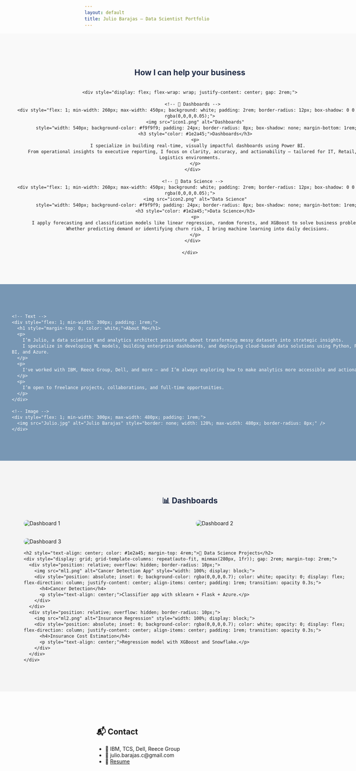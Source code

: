 ```yaml
---
layout: default
title: Julio Barajas – Data Scientist Portfolio
---
```


<!-- 💡 Core Skills Section – Full Width with Icon Padding to Hide Image Frame -->
<section style="width: 100vw; margin-left: calc(-50vw + 50%); background-color: #f9f9f9; padding: 4rem 2rem;">
  <div style="max-width: 1200px; margin: auto; text-align: center;">
    <h2 style="color: #1e2a45; margin-bottom: 2rem;">How I can help your business</h2>

    <div style="display: flex; flex-wrap: wrap; justify-content: center; gap: 2rem;">

      <!-- 🔷 Dashboards -->
      <div style="flex: 1; min-width: 260px; max-width: 450px; background: white; padding: 2rem; border-radius: 12px; box-shadow: 0 0 10px rgba(0,0,0,0.05);">
        <img src="icon1.png" alt="Dashboards"
             style="width: 540px; background-color: #f9f9f9; padding: 24px; border-radius: 8px; box-shadow: none; margin-bottom: 1rem;" />
        <h3 style="color: #1e2a45;">Dashboards</h3>
        <p>
          I specialize in building real-time, visually impactful dashboards using Power BI.
          From operational insights to executive reporting, I focus on clarity, accuracy, and actionability — tailored for IT, Retail, and Logistics environments.
        </p>
      </div>

      <!-- 🔷 Data Science -->
      <div style="flex: 1; min-width: 260px; max-width: 450px; background: white; padding: 2rem; border-radius: 12px; box-shadow: 0 0 10px rgba(0,0,0,0.05);">
        <img src="icon2.png" alt="Data Science"
             style="width: 540px; background-color: #f9f9f9; padding: 24px; border-radius: 8px; box-shadow: none; margin-bottom: 1rem;" />
        <h3 style="color: #1e2a45;">Data Science</h3>
        <p>
          I apply forecasting and classification models like linear regression, random forests, and XGBoost to solve business problems.
          Whether predicting demand or identifying churn risk, I bring machine learning into daily decisions.
        </p>
      </div>

    </div>
  </div>
</section>

<!-- 🧑‍💼 About Me Section – Second with Custom Blue (#7897b4) -->
<section style="width: 100vw; margin-left: calc(-50vw + 50%); background-color: #7897b4; color: white; padding: 4rem 2rem;">
  <div style="max-width: 1200px; margin: auto; display: flex; flex-wrap: wrap; align-items: center; justify-content: space-between;">

    <!-- Text -->
    <div style="flex: 1; min-width: 300px; padding: 1rem;">
      <h1 style="margin-top: 0; color: white;">About Me</h1>
      <p>
        I’m Julio, a data scientist and analytics architect passionate about transforming messy datasets into strategic insights.
        I specialize in developing ML models, building enterprise dashboards, and deploying cloud-based data solutions using Python, Power BI, and Azure.
      </p>
      <p>
        I've worked with IBM, Reece Group, Dell, and more — and I’m always exploring how to make analytics more accessible and actionable.
      </p>
      <p>
        I’m open to freelance projects, collaborations, and full-time opportunities.
      </p>
    </div>

    <!-- Image -->
    <div style="flex: 1; min-width: 300px; max-width: 480px; padding: 1rem;">
      <img src="Julio.jpg" alt="Julio Barajas" style="border: none; width: 120%; max-width: 480px; border-radius: 8px;" />
    </div>

  </div>
</section>

<!-- 🖼️ Interactive Projects Grid -->
<section style="width: 100vw; margin-left: calc(-50vw + 50%); padding: 4rem 2rem; background-color: #f4f4f4;">
  <div style="max-width: 100%; margin: auto; padding: 0 2rem;">
    <h2 style="text-align: center; color: #1e2a45;">📊 Dashboards</h2>
    <div style="display: grid; grid-template-columns: repeat(auto-fit, minmax(280px, 1fr)); gap: 2rem; margin-top: 2rem;">
      <div style="position: relative; overflow: hidden; border-radius: 10px;">
        <img src="dash1.png" alt="Dashboard 1" style="width: 100%; display: block;">
        <div style="position: absolute; inset: 0; background-color: rgba(0,0,0,0.7); color: white; opacity: 0; display: flex; flex-direction: column; justify-content: center; align-items: center; padding: 1rem; transition: opacity 0.3s;">
          <h4>Sales Executive Report</h4>
          <p style="text-align: center;">Automated Power BI dashboard for monthly insights.</p>
        </div>
      </div>
      <div style="position: relative; overflow: hidden; border-radius: 10px;">
        <img src="dash2.png" alt="Dashboard 2" style="width: 100%; display: block;">
        <div style="position: absolute; inset: 0; background-color: rgba(0,0,0,0.7); color: white; opacity: 0; display: flex; flex-direction: column; justify-content: center; align-items: center; padding: 1rem; transition: opacity 0.3s;">
          <h4>Retail KPIs</h4>
          <p style="text-align: center;">Real-time operational KPIs across branches.</p>
        </div>
      </div>
      <div style="position: relative; overflow: hidden; border-radius: 10px;">
        <img src="dash3.png" alt="Dashboard 3" style="width: 100%; display: block;">
        <div style="position: absolute; inset: 0; background-color: rgba(0,0,0,0.7); color: white; opacity: 0; display: flex; flex-direction: column; justify-content: center; align-items: center; padding: 1rem; transition: opacity 0.3s;">
          <h4>CFO Financial Summary</h4>
          <p style="text-align: center;">Unified view with forecast and trend lines.</p>
        </div>
      </div>
    </div>

    <h2 style="text-align: center; color: #1e2a45; margin-top: 4rem;">🧠 Data Science Projects</h2>
    <div style="display: grid; grid-template-columns: repeat(auto-fit, minmax(280px, 1fr)); gap: 2rem; margin-top: 2rem;">
      <div style="position: relative; overflow: hidden; border-radius: 10px;">
        <img src="ml1.png" alt="Cancer Detection App" style="width: 100%; display: block;">
        <div style="position: absolute; inset: 0; background-color: rgba(0,0,0,0.7); color: white; opacity: 0; display: flex; flex-direction: column; justify-content: center; align-items: center; padding: 1rem; transition: opacity 0.3s;">
          <h4>Cancer Detection</h4>
          <p style="text-align: center;">Classifier app with sklearn + Flask + Azure.</p>
        </div>
      </div>
      <div style="position: relative; overflow: hidden; border-radius: 10px;">
        <img src="ml2.png" alt="Insurance Regression" style="width: 100%; display: block;">
        <div style="position: absolute; inset: 0; background-color: rgba(0,0,0,0.7); color: white; opacity: 0; display: flex; flex-direction: column; justify-content: center; align-items: center; padding: 1rem; transition: opacity 0.3s;">
          <h4>Insurance Cost Estimation</h4>
          <p style="text-align: center;">Regression model with XGBoost and Snowflake.</p>
        </div>
      </div>
    </div>
  </div>
</section>

<!-- ✉️ Contact -->
<section style="padding: 4rem 2rem;">
  <h2>📬 Contact</h2>
  <ul>
    <li>💼 IBM, TCS, Dell, Reece Group</li>
    <li>📧 julio.barajas.c@gmail.com</li>
    <li>📄 <a href="resume.pdf">Resume</a></li>
  </ul>
</section>
